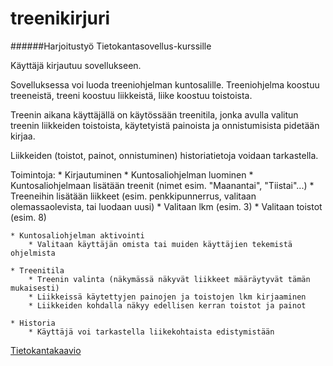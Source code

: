 # treenikirjuri
######Harjoitustyö Tietokantasovellus-kurssille

Käyttäjä kirjautuu sovellukseen. 

Sovelluksessa voi luoda treeniohjelman kuntosalille. Treeniohjelma koostuu treeneistä, treeni koostuu liikkeistä, liike koostuu toistoista.

Treenin aikana käyttäjällä on käytössään treenitila, jonka avulla valitun treenin liikkeiden toistoista, käytetyistä painoista ja onnistumisista pidetään kirjaa.

Liikkeiden (toistot, painot, onnistuminen) historiatietoja voidaan tarkastella.

Toimintoja:
	* Kirjautuminen
	* Kuntosaliohjelman luominen
		* Kuntosaliohjelmaan lisätään treenit (nimet esim. "Maanantai", "Tiistai"...)
			* Treeneihin lisätään liikkeet (esim. penkkipunnerrus, valitaan olemassaolevista, tai luodaan uusi)
				* Valitaan lkm (esim. 3)
				* Valitaan toistot (esim. 8)

	* Kuntosaliohjelman aktivointi
		* Valitaan käyttäjän omista tai muiden käyttäjien tekemistä ohjelmista

	* Treenitila
		* Treenin valinta (näkymässä näkyvät liikkeet määräytyvät tämän mukaisesti)
		* Liikkeissä käytettyjen painojen ja toistojen lkm kirjaaminen
		* Liikkeiden kohdalla näkyy edellisen kerran toistot ja painot

	* Historia
		* Käyttäjä voi tarkastella liikekohtaista edistymistään

[Tietokantakaavio](../dbdiagram.png)
